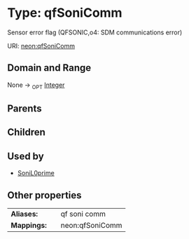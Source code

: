 
# Type: qfSoniComm


Sensor error flag (QFSONIC,o4: SDM communications error)

URI: [neon:qfSoniComm](https://data.neonscience.org/qfSoniComm)


## Domain and Range

None ->  <sub>OPT</sub> [Integer](types/Integer.md)

## Parents


## Children


## Used by

 * [SoniL0prime](SoniL0prime.md)

## Other properties

|  |  |  |
| --- | --- | --- |
| **Aliases:** | | qf soni comm |
| **Mappings:** | | neon:qfSoniComm |

